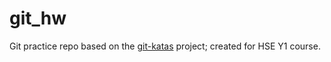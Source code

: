 # git_hw
Git practice repo based on the [git-katas](https://github.com/eficode-academy/git-katas) project; created for HSE Y1 course.
